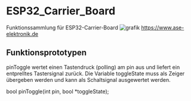 # ESP32_Carrier_Board
 Funktionssammlung für ESP32-Carrier-Board
![grafik](https://user-images.githubusercontent.com/24614659/197691402-ae8d4d87-3673-4bed-a442-19f261159832.png)
https://www.ase-elektronik.de

 Funktionsprototypen
--------------------------------------------------------------------
pinToggle wertet einen Tastendruck (polling) am pin aus und
liefert ein entprelltes Tastersignal zurück.
Die Variable toggleState muss als Zeiger übergeben werden und
kann als Schaltsignal ausgewertet werden.

bool pinToggle(int pin, bool *toggleState);

